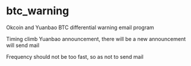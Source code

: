 # btc_warning
Okcoin and Yuanbao BTC differential warning email program

Timing climb Yuanbao announcement, there will be a new announcement will send mail

Frequency should not be too fast, so as not to send mail
